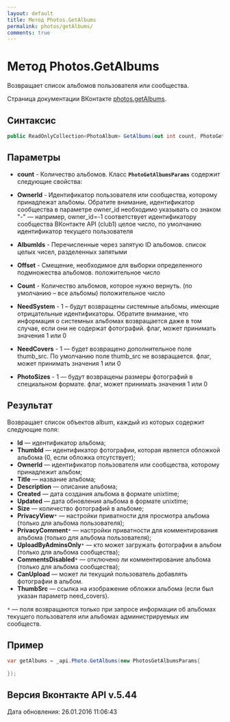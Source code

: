 ```yaml
---
layout: default
title: Метод Photos.GetAlbums
permalink: photos/getAlbums/
comments: true
---
```

# Метод Photos.GetAlbums
Возвращает список альбомов пользователя или сообщества.

Страница документации ВКонтакте [photos.getAlbums](https://vk.com/dev/photos.getAlbums).

## Синтаксис
``` csharp
public ReadOnlyCollection<PhotoAlbum> GetAlbums(out int count, PhotoGetAlbumsParams @params)
```

## Параметры
+ **count** - Количество альбомов.
Класс **`PhotoGetAlbumsParams`** содержит следующие свойства:

+ **OwnerId** - Идентификатор пользователя или сообщества, которому принадлежат альбомы. Обратите внимание, идентификатор сообщества в параметре owner_id необходимо указывать со знаком "-" — например, owner_id=-1 соответствует идентификатору сообщества ВКонтакте API (club1)  целое число, по умолчанию идентификатор текущего пользователя
+ **AlbumIds** - Перечисленные через запятую ID альбомов. список целых чисел, разделенных запятыми
+ **Offset** - Смещение, необходимое для выборки определенного подмножества альбомов. положительное число
+ **Count** - Количество альбомов, которое нужно вернуть. (по умолчанию – все альбомы) положительное число
+ **NeedSystem** - 1 – будут возвращены системные альбомы, имеющие отрицательные идентификаторы.  Обратите внимание, что информация о системных альбомах возвращается даже в том случае, если они не содержат фотографий. флаг, может принимать значения 1 или 0
+ **NeedCovers** - 1 — будет возвращено дополнительное поле thumb_src. По умолчанию поле thumb_src не возвращается. флаг, может принимать значения 1 или 0
+ **PhotoSizes** - 1 — будут возвращены размеры фотографий в специальном формате. флаг, может принимать значения 1 или 0

## Результат
Возвращает список объектов album, каждый из которых содержит следующие поля: 

+ **Id** — идентификатор альбома; 
+ **ThumbId** — идентификатор фотографии, которая является обложкой альбома  (0, если обложка отсутствует); 
+ **OwnerId** — идентификатор пользователя или сообщества, которому принадлежит альбом; 
+ **Title** — название альбома; 
+ **Description** — описание альбома; 
+ **Created** — дата создания альбома в формате unixtime; 
+ **Updated** — дата обновления альбома в формате unixtime; 
+ **Size** — количество фотографий в альбоме; 
+ **PrivacyView**`*` — настройки приватности для просмотра альбома (только для альбома пользователя); 
+ **PrivacyComment**`*` — настройки приватности для комментирования альбома (только для альбома пользователя); 
+ **UploadByAdminsOnly**`*` — кто может загружать фотографии в альбом (только для альбома сообщества); 
+ **CommentsDisabled**`*` — отключено ли комментирование альбома (только для альбома сообщества); 
+ **CanUpload** — может ли текущий пользователь добавлять фотографии в альбом.
+ **ThumbSrc** — ссылка на изображение обложки альбома (если был указан параметр need_covers). 

`*` — поля возвращаются только при запросе информации об альбомах текущего пользователя или альбомах администрируемых им сообществ.

## Пример
``` csharp
var getAlbums = _api.Photo.GetAlbums(new PhotosGetAlbumsParams{
	
});
```

## Версия Вконтакте API v.5.44
Дата обновления: 26.01.2016 11:06:43
